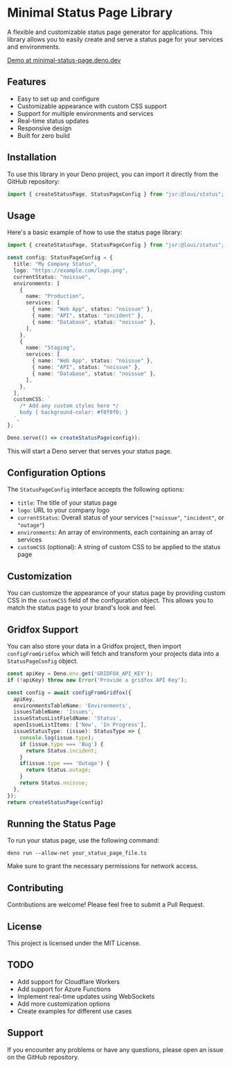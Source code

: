 # Minimal Status Page Library

A flexible and customizable status page generator for applications. This library allows you to easily create and serve a status page for your services and environments.

[Demo at minimal-status-page.deno.dev](https://minimal-status-page.deno.dev)

## Features

- Easy to set up and configure
- Customizable appearance with custom CSS support
- Support for multiple environments and services
- Real-time status updates
- Responsive design
- Built for zero build

## Installation

To use this library in your Deno project, you can import it directly from the GitHub repository:

```typescript
import { createStatusPage, StatusPageConfig } from "jsr:@loui/status";
```

## Usage

Here's a basic example of how to use the status page library:

```typescript
import { createStatusPage, StatusPageConfig } from "jsr:@loui/status";

const config: StatusPageConfig = {
  title: "My Company Status",
  logo: "https://example.com/logo.png",
  currentStatus: "noissue",
  environments: [
    {
      name: "Production",
      services: [
        { name: "Web App", status: "noissue" },
        { name: "API", status: "incident" },
        { name: "Database", status: "noissue" },
      ],
    },
    {
      name: "Staging",
      services: [
        { name: "Web App", status: "noissue" },
        { name: "API", status: "noissue" },
        { name: "Database", status: "noissue" },
      ],
    },
  ],
  customCSS: `
    /* Add any custom styles here */
    body { background-color: #f0f0f0; }
  `,
};

Deno.serve(() => createStatusPage(config));
```

This will start a Deno server that serves your status page.

## Configuration Options

The `StatusPageConfig` interface accepts the following options:

- `title`: The title of your status page
- `logo`: URL to your company logo
- `currentStatus`: Overall status of your services (`"noissue"`, `"incident"`, or `"outage"`)
- `environments`: An array of environments, each containing an array of services
- `customCSS` (optional): A string of custom CSS to be applied to the status page

## Customization

You can customize the appearance of your status page by providing custom CSS in the `customCSS` field of the configuration object. This allows you to match the status page to your brand's look and feel.

## Gridfox Support

You can also store your data in a Gridfox project, then import `configFromGridfox` which will fetch and transform your projects data into a `StatusPageConfig` object.

```typescript
const apiKey = Deno.env.get('GRIDFOX_API_KEY');
if (!apiKey) throw new Error('Provide a gridfox API Key');

const config = await configFromGridfox({
  apiKey,
  environmentsTableName: 'Environments',
  issuesTableName: 'Issues',
  issueStatusListFieldName: 'Status',
  openIssueListItems: ['New', 'In Progress'],
  issueStatusType: (issue): StatusType => {
    console.log(issue.type);
    if (issue.type === 'Bug') {
      return Status.incident;
    }
    if(issue.type === 'Outage') {
      return Status.outage;
    }
    return Status.noissue;
  },
});
return createStatusPage(config)
```

## Running the Status Page

To run your status page, use the following command:

```
deno run --allow-net your_status_page_file.ts
```

Make sure to grant the necessary permissions for network access.

## Contributing

Contributions are welcome! Please feel free to submit a Pull Request.

## License

This project is licensed under the MIT License.

## TODO

- Add support for Cloudflare Workers
- Add support for Azure Functions
- Implement real-time updates using WebSockets
- Add more customization options
- Create examples for different use cases

## Support

If you encounter any problems or have any questions, please open an issue on the GitHub repository.